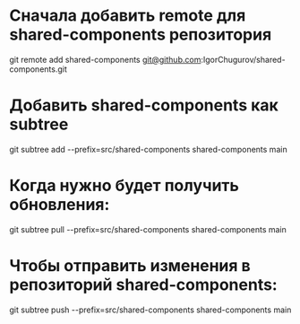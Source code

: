 # Сначала добавить remote для shared-components репозитория

git remote add shared-components git@github.com:IgorChugurov/shared-components.git

# Добавить shared-components как subtree

git subtree add --prefix=src/shared-components shared-components main

# Когда нужно будет получить обновления:

git subtree pull --prefix=src/shared-components shared-components main

# Чтобы отправить изменения в репозиторий shared-components:

git subtree push --prefix=src/shared-components shared-components main
